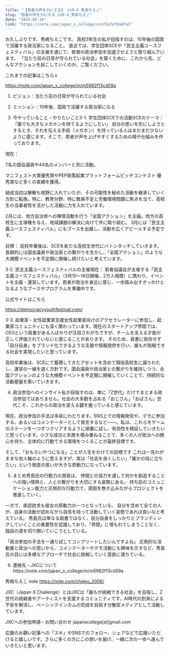 ```yaml
---
title: "【若者の声を力にする】 v10-4 秀島ちえこ"
slug: "若者の声を力にする_v10-4_秀島ちえこ"
date: "2025-02-14"
link: "https://note.com/japan_x_college/n/nf2a7ef0a8fa3"
---
```


お久しぶりです、秀嶋ちえこです。
高校3年生の私が目指すのは、10年後の国政で活躍する政治家になること。
直近では、学生団体SCEや「民主主義ユースフェスティバル」の主催を通じて、若者の政治参加を加速させようと取り組んでいます。
「当たり前の日常が守られている社会」を築くために、これから先、どんなアクションを起こしていくのか、ご覧ください。

これまでの記事はこちら↓

https://note.com/japan_x_college/m/m5982f13cd59a

1. ビジョン：当たり前の日常が守られている社会

2. ミッション：10年後、国政で活躍する政治家になる

3. 今やっていること・やりたいこと3-1. 学生団体SCEでの活動SCEのテーマ：
「誰でも大きなメガホンを持てるようにしたい」
自分の思いを形にしようとするとき、それを伝える手段（メガホン）を持っている人はまだまだ少ないように感じます。そこで、若者が声を上げやすくするための場や仕組みを作っております。

現在：

7名の国会議員や44名のメンバーと共に活動。

マニフェスト大賞優秀賞やPEP政策起業プラットフォームピッチコンテスト
優秀賞など多くの実績を獲得。

結成当初は解散も視野に入れていたが、その可能性を秘めた活動を継承していく方針に転換。特に、教育分野、特に教員不足と労働環境問題に焦点を当て、高校生の当事者性を活かした活動に力を入れています。

2月には、地方自治体への陳情活動を行う「全国アクション」を企画。地方の高校生に主導権を与え、地域課題の解決に向けて共に取り組む。
3月には「民主主義ユースフェスティバル」にもブースを出展し、活動を広くアピールする予定です。

目標：
高校卒業後は、SCEを新たな高校生世代にバトンタッチしていきます。長期的には国会議員や政治家との繋がりを生かし、「全国アクション」のような大規模イベントを不定期に開催し続けたいと考えています。

3-2. 民主主義ユースフェスティバルの主催現在：
若者協議会が主催する「民主主義ユースフェスティバル」（3月15〜16日開催、2万人規模）に携わり、イベントを企画・運営しています。若者が政治を身近に感じ、一歩踏み出すきっかけとなるようなブースやプログラムを準備中です。

公式サイトはこちら

https://democracyyouthfestival.com/

3-3. 起業家・女性起業家支援女性起業家向けのアクセラレーターに参加し、起業家コミュニティにも深く関わっています。現在のスタートアップ界隈では、CEOという肩書がある人ばかりが注目されがちですが、チームを支える才能が正しく評価されていないと感じることがあります。
そのため、肩書に依存せず「自分自身」をブランド化できるような支援や情報提供を行い、誰もが挑戦できる社会を実現したいと思っています。

高校卒業後は、SCEにて蓄積してきたアセットを含めて現役高校生に譲りわたし、運営の一線を退く方針です。国会議員や政治家との繋がりを維持しつつ、全国アクションのような大規模イベントを不定期に開催していくことで、持続的な活動基盤を築いていきます。

4. 政治参加へのインサイト私が目指すのは、単に「Z世代」だけでまとまる政治参加ではありません。社会の大多数を占める「おじさん」「おばさん」世代こそ、これからの政治を変える鍵を握っていると感じています。

現在、政治参加の手法は多岐にわたります。SNS上での情報発信や、デモに参加する、あるいはコメンテーターとして発言するなど――。私は、これらをゲームのステージを一つずつクリアするように順番に試し、有効性を検証していきたいと思っています。小さな成功と失敗を積み重ねることで、多くの人が政治への関心を持ち、主体的に行動できる環境をつくることが最終目標です。

そして、「おもろいやつになる」ことが人生をかけての目標です
これは一見わがままな他人軸のように思えますが、実は「社会を良くしたい」「誰かの役に立ちたい」という根底の思いが大きな原動力になっています。

5. まとめ秀島氏の行動力の源泉は、
仲間との協力を通して何かを創造することへの強い情熱と、人との繋がりを大切にする姿勢にある。
持ち前のコミュニケーション能力と圧倒的な行動力で、周囲を巻き込みながらプロジェクトを推進していく。

一方で、承認欲求も彼女の原動力の一つとなっている。
自分を含めて全ての人が、自身の活動が認めながら自信を持って活動していく姿勢であれば良いなと考えている。
秀島氏は単なる肩書ではなく、自分自身をしっかりとブランディングしていくことの重要性を認識しており、「界隈」に埋もれてしまうことなく、独自の道を切り開いていこうとしている。

「政治参加の手法を一通り試してコンプリートしたいんですよね」
圧倒的な活動量と政治への思いから、コメンテーターやデモ活動にも興味を示すなど、秀島氏の目には多様なアプローチで社会に挑戦していく意欲に満ちている。

6. 連絡先・JXCについてhttps://note.com/japan_x_college/m/m5982f13cd59a

秀嶋ちえこ note
https://note.com/chieko_2006/

JXC（Japan X Challenge）とはJXCは「誰もが挑戦できる社会」を目指し、Z世代の挑戦者やアーティストを支援するコミュニティです。AI時代の到来による不安を解消し、ベーシックインカムの完成を目指す分散型メディアとして活動しています。

JXCへの参加申請・お問い合わせ
japanxcollege[at]gmail.com

応援のお願い記事への「スキ」やSNSでのフォロー、シェアなどで応援いただけると嬉しいです。さらに多くの方にこの想いを届け、一緒に次の一歩へ進んでいきたいと思います。